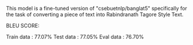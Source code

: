 This model is a fine-tuned version of "csebuetnlp/banglat5" specifically for the task of converting a piece of text into Rabindranath Tagore Style Text.

BLEU SCORE:

Train data : 77.07%
Test data  : 77.05%
Eval data  : 76.70%
